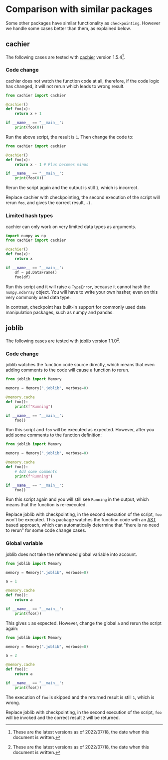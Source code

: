 # Comparison with similar packages

Some other packages have similar functionality as `checkpointing`.
However we handle some cases better than them, as explained below.

## cachier

The following cases are tested with
[cachier](https://github.com/shaypal5/cachier) version 1.5.4[^1].

### Code change

cachier does not watch the function code at all,
therefore, if the code logic has changed, it will not rerun which leads to wrong result.

```python
from cachier import cachier

@cachier()
def foo(x):
    return x + 1

if __name__ == "__main__":
    print(foo(0))
```

Run the above script, the result is `1`.
Then change the code to:

```python
from cachier import cachier

@cachier()
def foo(x):
    return x - 1 # Plus becomes minus

if __name__ == "__main__":
    print(foo(0))
```

Rerun the script again and the output is still `1`, which is incorrect.

Replace cachier with checkpointing, the second execution of the script will rerun `foo`,
and gives the correct result, `-1`.

### Limited hash types

cachier can only work on very limited data types as arguments.

```python
import numpy as np
from cachier import cachier

@cachier()
def foo(x):
    return x

if __name__ == "__main__":
    df = pd.DataFrame()
    foo(df)
```

Run this script and it will raise a `TypeError`, because it cannot hash the `numpy.ndarray` object.
You will have to write your own hasher, even on this very commonly used data type.

In contrast, checkpoint has built-in support for commonly used data manipulation packages,
such as numpy and pandas.

## joblib

The following cases are tested with [joblib](https://joblib.readthedocs.io/en/latest/memory.html#memory) version 1.1.0[^1].

### Code change

joblib watches the function code source directly,
which means that even adding comments to the code will cause a function to rerun.

```python
from joblib import Memory

memory = Memory(".joblib", verbose=0)

@memory.cache
def foo():
    print(f"Running")

if __name__ == "__main__":
    foo()
```

Run this script and `foo` will be executed as expected.
However, after you add some comments to the function definition:

```python
from joblib import Memory

memory = Memory(".joblib", verbose=0)

@memory.cache
def foo():
    # Add some comments
    print(f"Running") 

if __name__ == "__main__":
    foo()
```

Run this script again and you will still see `Running` in the output,
which means that the function is re-executed.

Replace joblib with checkpointing, in the second execution of the script, `foo` won't be executed.
This package watches the function code with an [AST](https://docs.python.org/3/library/ast.html)
based approach, which can automatically determine that "there is no need to rerun" for some code change cases.

### Global variable

joblib does not take the referenced global variable into account.

```python
from joblib import Memory

memory = Memory(".joblib", verbose=0)

a = 1

@memory.cache
def foo():
    return a

if __name__ == "__main__":
    print(foo())
```

This gives `1` as expected. However, change the global `a` and rerun the script again:

```python
from joblib import Memory

memory = Memory(".joblib", verbose=0)

a = 2

@memory.cache
def foo():
    return a

if __name__ == "__main__":
    print(foo())
```

The execution of `foo` is skipped and the returned result is still `1`, which is wrong.

Replace joblib with checkpointing, in the second execution of the script, 
`foo` will be invoked and the correct result `2` will be returned.


[^1]: These are the latest versions as of 2022/07/18, the date when this document is written.
